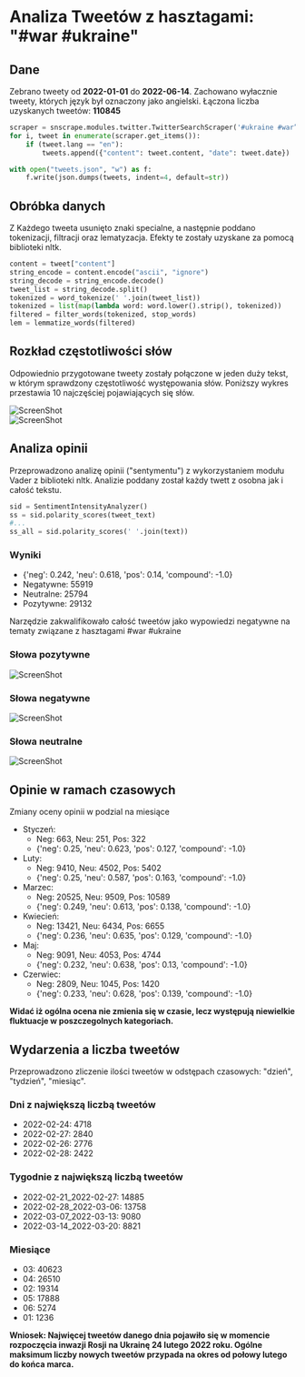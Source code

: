 # Analiza Tweetów z hasztagami: "#war #ukraine"

## Dane
<p>Zebrano tweety od <b>2022-01-01</b> do <b>2022-06-14</b>. Zachowano wyłacznie tweety, których język był oznaczony jako angielski. Łączona liczba uzyskanych tweetów: <b>110845</b></p>

```python
scraper = snscrape.modules.twitter.TwitterSearchScraper('#ukraine #war” since:2022-01-01')
for i, tweet in enumerate(scraper.get_items()):
    if (tweet.lang == "en"):
        tweets.append({"content": tweet.content, "date": tweet.date})

with open("tweets.json", "w") as f:
    f.write(json.dumps(tweets, indent=4, default=str))
```

## Obróbka danych
<p>Z Każdego tweeta usunięto znaki specialne, a następnie poddano tokenizacji, filtracji oraz lematyzacja. Efekty te zostały uzyskane za pomocą biblioteki nltk.</p>

```python
content = tweet["content"]
string_encode = content.encode("ascii", "ignore")
string_decode = string_encode.decode()
tweet_list = string_decode.split()
tokenized = word_tokenize(' '.join(tweet_list))
tokenized = list(map(lambda word: word.lower().strip(), tokenized))
filtered = filter_words(tokenized, stop_words)
lem = lemmatize_words(filtered)
```

## Rozkład częstotliwości słów
<p>Odpowiednio przygotowane tweety zostały połączone w jeden duży tekst, w którym sprawdzony częstotliwość występowania słów. Poniższy wykres przestawia 10 najczęściej pojawiających się słów.</p>

![ScreenShot](graphs/FreqDistAll.png) <br/>
![ScreenShot](graphs/WordCloud.png) <br/>

## Analiza opinii
<p>Przeprowadzono analizę opinii ("sentymentu") z wykorzystaniem modułu Vader z biblioteki nltk. Analizie poddany został każdy twett z osobna jak i całość tekstu. </p>

```python
sid = SentimentIntensityAnalyzer()
ss = sid.polarity_scores(tweet_text)
#...
ss_all = sid.polarity_scores(' '.join(text))
```

### Wyniki
- {'neg': 0.242, 'neu': 0.618, 'pos': 0.14, 'compound': -1.0}
- Negatywne: 55919
- Neutralne: 25794
- Pozytywne: 29132 

<p>Narzędzie zakwalifikowało całość tweetów jako wypowiedzi negatywne na tematy związane z hasztagami #war #ukraine</p>

### Słowa pozytywne
![ScreenShot](graphs/FreqDistPos.png) <br/>

### Słowa negatywne
![ScreenShot](graphs/FreqDistNeg.png) <br/>

### Słowa neutralne
![ScreenShot](graphs/FreqDistNeu.png) <br/>


## Opinie w ramach czasowych
<p>Zmiany oceny opinii w podzial na miesiące</p>

- Styczeń:
    - Neg: 663, Neu: 251, Pos: 322
    - {'neg': 0.25, 'neu': 0.623, 'pos': 0.127, 'compound': -1.0}
- Luty:
    - Neg: 9410, Neu: 4502, Pos: 5402
    - {'neg': 0.25, 'neu': 0.587, 'pos': 0.163, 'compound': -1.0}
- Marzec:
    - Neg: 20525, Neu: 9509, Pos: 10589
    - {'neg': 0.249, 'neu': 0.613, 'pos': 0.138, 'compound': -1.0}
- Kwiecień:
    - Neg: 13421, Neu: 6434, Pos: 6655
    - {'neg': 0.236, 'neu': 0.635, 'pos': 0.129, 'compound': -1.0}
- Maj:
    - Neg: 9091, Neu: 4053, Pos: 4744
    - {'neg': 0.232, 'neu': 0.638, 'pos': 0.13, 'compound': -1.0}
- Czerwiec:
    - Neg: 2809, Neu: 1045, Pos: 1420
    - {'neg': 0.233, 'neu': 0.628, 'pos': 0.139, 'compound': -1.0}

<b>Widać iż ogólna ocena nie zmienia się w czasie, lecz występują niewielkie fluktuacje w poszczegolnych kategoriach.</b>

## Wydarzenia a liczba tweetów
<p>Przeprowadzono zliczenie ilości tweetów w odstępach czasowych: "dzień", "tydzień", "miesiąc". <br />
</p>

### Dni z największą liczbą tweetów
- 2022-02-24: 4718
- 2022-02-27: 2840
- 2022-02-26: 2776
- 2022-02-28: 2422

### Tygodnie z największą liczbą tweetów
- 2022-02-21_2022-02-27: 14885
- 2022-02-28_2022-03-06: 13758
- 2022-03-07_2022-03-13: 9080
- 2022-03-14_2022-03-20: 8821

### Miesiące
- 03: 40623
- 04: 26510
- 02: 19314
- 05: 17888
- 06: 5274
- 01: 1236

<b>Wniosek: Najwięcej tweetów danego dnia pojawiło się w momencie rozpoczęcia inwazji Rosji na Ukrainę 24 lutego 2022 roku. Ogólne maksimum liczby nowych tweetów przypada na okres od połowy lutego do końca marca.</b>

